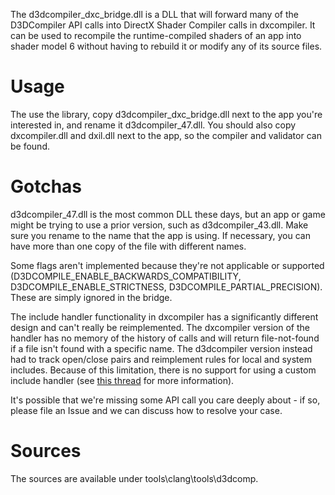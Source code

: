 The d3dcompiler_dxc_bridge.dll is a DLL that will forward many of the D3DCompiler API calls into DirectX Shader Compiler calls in dxcompiler. It can be used to recompile the runtime-compiled shaders of an app into shader model 6 without having to rebuild it or modify any of its source files.

# Usage

The use the library, copy d3dcompiler_dxc_bridge.dll next to the app you're interested in, and rename it d3dcompiler_47.dll. You should also copy dxcompiler.dll and dxil.dll next to the app, so the compiler and validator can be found.

# Gotchas

d3dcompiler_47.dll is the most common DLL these days, but an app or game might be trying to use a prior version, such as d3dcompiler_43.dll. Make sure you rename to the name that the app is using. If necessary, you can have more than one copy of the file with different names.

Some flags aren't implemented because they're not applicable or supported (D3DCOMPILE_ENABLE_BACKWARDS_COMPATIBILITY, D3DCOMPILE_ENABLE_STRICTNESS, D3DCOMPILE_PARTIAL_PRECISION). These are simply ignored in the bridge.

The include handler functionality in dxcompiler has a significantly different design and can't really be reimplemented. The dxcompiler version of the handler has no memory of the history of calls and will return file-not-found if a file isn't found with a specific name. The d3dcompiler version instead had to track open/close pairs and reimplement rules for local and system includes. Because of this limitation, there is no support for using a custom include handler (see [this thread](https://github.com/Microsoft/DirectXShaderCompiler/issues/161) for more information).

It's possible that we're missing some API call you care deeply about - if so, please file an Issue and we can discuss how to resolve your case.

# Sources

The sources are available under tools\clang\tools\d3dcomp.

